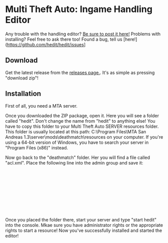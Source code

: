 Multi Theft Auto: Ingame Handling Editor
=====

Any trouble with the handling editor? [Be sure to post it here!](http://forum.mtasa.com/viewtopic.php?f=108&t=30494 "Forum topic") Problems with installing? Feel free to ask there too! Found a bug, tell us [here!](https://github.com/hedit/hedit/issues]

Download
-------
Get the latest release from the [releases page.](https://github.com/hedit/hedit/releases). It's as simple as pressing "download zip"!

Installation
------------
First of all, you need a MTA server.

Once you downloaded the ZIP package, open it. Here you will see a folder called "hedit". Don't change the name from "hedit" to anything else! You have to copy this folder to your Multi Theft Auto SERVER resources folder. This folder is usually located at this path:
C:\Program Files\MTA San Andreas 1.3\server\mods\deathmatch\resources on your computer.
If you're using a 64-bit version of Windows, you have to search your server in "Program Files (x86)" instead.

Now go back to the "deathmatch" folder. Her you will find a file called "acl.xml". Place the following line into the admin group and save it:
<object name="resource.hedit"></object>

Once you placed the folder there, start your server and type "start hedit" into the console. Mkae sure you have administrator rights or the appropriate rights to start a resource! Now you've successfully installed and started the editor!
